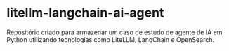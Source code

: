 # litellm-langchain-ai-agent
Repositório criado para armazenar um caso de estudo de agente de IA em Python utilizando tecnologias como LiteLLM, LangChain e OpenSearch.